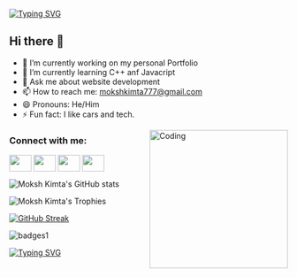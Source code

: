 [![Typing SVG](https://readme-typing-svg.demolab.com?font=Fira+Code&pause=1000&color=30F700&width=435&lines=Webdev+Freelancer)](https://git.io/typing-svg)

## Hi there 👋
- 🔭 I’m currently working on my personal Portfolio
- 🌱 I’m currently learning C++ anf Javacript
- 💬 Ask me about website development 
- 📫 How to reach me: mokshkimta777@gmail.com
- 😄 Pronouns: He/Him
- ⚡ Fun fact: I like cars and tech.
<img align="right" alt="Coding" width="250" src="https://media.tenor.com/5ry-200hErMAAAAM/hacker-hacker-man.gif">

<h3 align="left">Connect with me:</h3>
<p align="left">
<a href="https://x.com/KimtaMoksh4841" target="blank"><img align="center" src="https://cdn.jsdelivr.net/npm/simple-icons@3.0.1/icons/twitter.svg" alt="" height="30" width="40" style="fill: white"/></a>
<a href="www.linkedin.com/in/moksh-kimta-1b1376324" target="blank"><img align="center" src="https://cdn.jsdelivr.net/npm/simple-icons@3.0.1/icons/linkedin.svg" alt="" height="30" width="40" /></a>
<a href="https://www.instagram.com/mokshxkimta/" target="blank"><img align="center" src="https://cdn.jsdelivr.net/npm/simple-icons@3.0.1/icons/instagram.svg" alt="" height="30" width="40" /></a>
<a href="https://www.hackerrank.com/profile/mokshkimta777" target="blank"><img align="center" src="https://cdn.jsdelivr.net/npm/simple-icons@3.0.1/icons/hackerrank.svg" alt="" height="30" width="40" /></a>
  
</p>


![Moksh Kimta's GitHub stats](https://github-readme-stats.vercel.app/api?username=mokshkimta21&show_icons=true&theme=radical)

![Moksh Kimta's Trophies](https://github-profile-trophy.vercel.app/?username=mokshkimta21&row=2&column=3)

[![GitHub Streak](https://github-readme-streak-stats.herokuapp.com/?user=DenverCoder1)](https://git.io/streak-stats)

![badges1](https://dev-to-uploads.s3.amazonaws.com/uploads/articles/6n8fc8zw8pawxveffitx.png)

[![Typing SVG](https://readme-typing-svg.demolab.com?font=Fira+Code&pause=1000&color=F7007A&width=435&lines=I+also+like+cars)](https://git.io/typing-svg)

